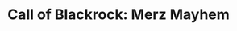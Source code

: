 ---
title: "Call of Blackrock: Merz Mayhem"
description: "Verschwende Kredite mit Merz – ruiniere die Wirtschaft, so schnell du kannst!"
long_description: ""
image: "/images/blackrock.jpg"
url: "https://fritz.snicklink.de"
category: "Spiele"
color: "#EF4444"
featured: false
new: false
order: 4
---